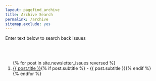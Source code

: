 ```yaml
---
layout: pagefind_archive
title: Archive Search
permalink: /archive
sitemap.exclude: yes
---
```


<!-- markdownlint-disable MD033 -->

Enter text below to search back issues

<div id="pf2search"></div>

<br/><br/>

<ol class="archive-issue">
{% for post in site.newsletter_issues reversed %}
    <li><a href="{{ post.url | remove: '.html'}}">{{ post.title }}</a>{% if post.subtitle %} - {{ post.subtitle }}{% endif %}</li>
{% endfor %}
</ol>

